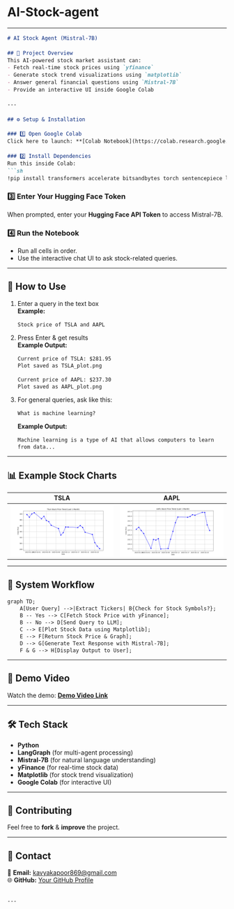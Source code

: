 # AI-Stock-agent

---

```md
# AI Stock Agent (Mistral-7B)  

## 🚀 Project Overview  
This AI-powered stock market assistant can:  
- Fetch real-time stock prices using `yfinance`  
- Generate stock trend visualizations using `matplotlib`  
- Answer general financial questions using `Mistral-7B`  
- Provide an interactive UI inside Google Colab  

---

## ⚙️ Setup & Installation  

### 1️⃣ Open Google Colab  
Click here to launch: **[Colab Notebook](https://colab.research.google.com/drive/1tCbhyM9pBXGE2lyY6X6_sjopD4Y3YncA?usp=sharing)**  

### 2️⃣ Install Dependencies  
Run this inside Colab:  
```sh
!pip install transformers accelerate bitsandbytes torch sentencepiece langchain langgraph yfinance matplotlib ipywidgets
```

### 3️⃣ Enter Your Hugging Face Token  
When prompted, enter your **Hugging Face API Token** to access Mistral-7B.  

### 4️⃣ Run the Notebook  
- Run all cells in order.  
- Use the interactive chat UI to ask stock-related queries.  

---

## 📝 How to Use  
1. Enter a query in the text box  
   **Example:**  
   ```
   Stock price of TSLA and AAPL
   ```
2. Press Enter & get results  
   **Example Output:**  
   ```
   Current price of TSLA: $281.95  
   Plot saved as TSLA_plot.png  

   Current price of AAPL: $237.30  
   Plot saved as AAPL_plot.png  
   ```
3. For general queries, ask like this:  
   ```
   What is machine learning?
   ```
   **Example Output:**  
   ```
   Machine learning is a type of AI that allows computers to learn from data...
   ```

---

## 📊 Example Stock Charts  
| TSLA | AAPL |  
|------|------|  
| ![TSLA Chart](TSLA_plot.png) | ![AAPL Chart](AAPL_plot.png) |  

---

## 🔁 System Workflow  
```mermaid
graph TD;
    A[User Query] -->|Extract Tickers| B{Check for Stock Symbols?};
    B -- Yes --> C[Fetch Stock Price with yFinance];
    B -- No --> D[Send Query to LLM];
    C --> E[Plot Stock Data using Matplotlib];
    E --> F[Return Stock Price & Graph];
    D --> G[Generate Text Response with Mistral-7B];
    F & G --> H[Display Output to User];
```

---

## 🎥 Demo Video  
Watch the demo: **[Demo Video Link](https://drive.google.com/file/d/18X2zLuiuZBRBdI1kytPnYEb6101qtTtk/view?usp=sharing)**  

---

## 🛠 Tech Stack  
- **Python**  
- **LangGraph** (for multi-agent processing)  
- **Mistral-7B** (for natural language understanding)  
- **yFinance** (for real-time stock data)  
- **Matplotlib** (for stock trend visualization)  
- **Google Colab** (for interactive UI)  

---

## 🤝 Contributing  
Feel free to **fork** & **improve** the project.  

---

## 📩 Contact  
📧 **Email:** kavyakapoor869@gmail.com  
🌐 **GitHub:** [Your GitHub Profile](https://github.com/kavyakapoor200)  
```

---
